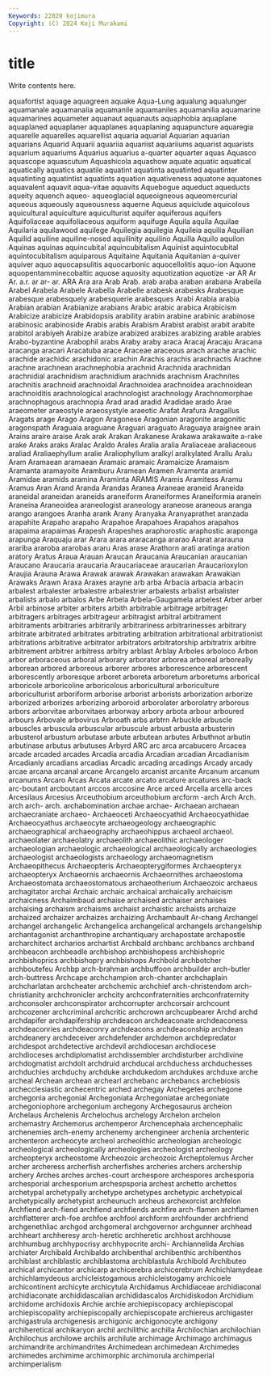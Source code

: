 ```yaml
---
Keywords: 22820 kojimura
Copyright: (C) 2024 Koji Murakami
---
```


# title

Write contents here.



 aquafortist aquage aquagreen aquake Aqua-Lung aqualung aqualunger
aquamanale aquamanalia aquamanile aquamaniles aquamanilia aquamarine aquamarines aquameter aquanaut aquanauts
aquaphobia aquaplane aquaplaned aquaplaner aquaplanes aquaplaning aquapuncture aquaregia aquarelle aquarelles
aquarellist aquaria aquarial Aquarian aquarian aquarians Aquarid Aquarii aquariia aquariist
aquariiums aquarist aquarists aquarium aquariums Aquarius aquarius a-quarter aquarter aquas
Aquasco aquascope aquascutum Aquashicola aquashow aquate aquatic aquatical aquatically aquatics
aquatile aquatint aquatinta aquatinted aquatinter aquatinting aquatintist aquatints aquation aquativeness
aquatone aquatones aquavalent aquavit aqua-vitae aquavits Aquebogue aqueduct aqueducts aqueity
aquench aqueo- aqueoglacial aqueoigneous aqueomercurial aqueous aqueously aqueousness aquerne Aqueus
aquiclude aquicolous aquicultural aquiculture aquiculturist aquifer aquiferous aquifers Aquifoliaceae aquifoliaceous
aquiform aquifuge Aquila aquila Aquilae Aquilaria aquilawood aquilege Aquilegia aquilegia
Aquileia aquilia Aquilian Aquilid aquiline aquiline-nosed aquilinity aquilino Aquilla Aquilo
aquilon Aquinas aquinas aquincubital aquincubitalism Aquinist aquintocubital aquintocubitalism aquiparous Aquitaine
Aquitania Aquitanian a-quiver aquiver aquo aquocapsulitis aquocarbonic aquocellolitis aquo-ion Aquone
aquopentamminecobaltic aquose aquosity aquotization aquotize -ar AR Ar Ar. a.r.
ar ar- ar. ARA Ara ara Arab Arab. arab araba
araban arabana Arabeila Arabel Arabela Arabele Arabella Arabelle arabesk arabesks
Arabesque arabesque arabesquely arabesquerie arabesques Arabi Arabia arabia Arabian arabian
Arabianize arabians Arabic arabic arabica Arabicism Arabicize arabicize Arabidopsis arability
arabin arabine arabinic arabinose arabinosic arabinoside Arabis arabis Arabism Arabist
arabist arabit arabite arabitol arabiyeh Arabize arabize arabized arabizes arabizing
arable arables Arabo-byzantine Arabophil arabs Araby araby araca Aracaj Aracaju
Aracana aracanga aracari Aracatuba arace Araceae araceous arach arache arachic
arachide arachidic arachidonic arachin Arachis arachis arachnactis Arachne arachne arachnean
arachnephobia arachnid Arachnida arachnidan arachnidial arachnidism arachnidium arachnids arachnism Arachnites
arachnitis arachnoid arachnoidal Arachnoidea arachnoidea arachnoidean arachnoiditis arachnological arachnologist arachnology
Arachnomorphae arachnophagous arachnopia Arad arad aradid Aradidae arado Arae araeometer
araeostyle araeosystyle araeotic Arafat Arafura Aragallus Aragats arage Arago Aragon
Aragonese Aragonian aragonite aragonitic aragonspath Araguaia araguane Araguari araguato Araguaya
araignee arain Arains araire araise Arak arak Arakan Arakanese Arakawa
arakawaite a-rake arake Araks araks Aralac Araldo Arales Aralia aralia
Araliaceae araliaceous araliad Araliaephyllum aralie Araliophyllum aralkyl aralkylated Arallu Aralu
Aram Aramaean aramaean Aramaic aramaic Aramaicize Aramaism Aramanta aramayoite Aramburu
Aramean Aramen Aramenta aramid Aramidae aramids aramina Araminta ARAMIS Aramis
Aramitess Aramu Aramus Aran Arand Aranda Arandas Aranea Araneae araneid
Araneida araneidal araneidan araneids araneiform Araneiformes Araneiformia aranein Araneina Araneoidea
araneologist araneology araneose araneous aranga arango arangoes Aranha arank Arany
Aranyaka Aranyaprathet aranzada arapahite Arapaho arapaho Arapahoe Arapahoes Arapahos arapahos
arapaima arapaimas Arapesh Arapeshes araphorostic araphostic araponga arapunga Araquaju arar
Arara arara araracanga ararao Ararat ararauna arariba araroba ararobas araru
Aras arase Arathorn arati aratinga aration aratory Aratus Araua Arauan
Araucan Araucania Araucanian araucanian Araucano Araucaria araucaria Araucariaceae araucarian Araucarioxylon
Araujia Arauna Arawa Arawak arawak Arawakan arawakan Arawakian Arawaks Arawn
Araxa Araxes arayne arb arba Arbacia arbacia arbacin arbalest arbalester
arbalestre arbalestrier arbalests arbalist arbalister arbalists arbalo arbalos Arbe Arbela
Arbela-Gaugamela arbelest Arber arber Arbil arbinose arbiter arbiters arbith arbitrable
arbitrage arbitrager arbitragers arbitrages arbitrageur arbitragist arbitral arbitrament arbitraments arbitraries
arbitrarily arbitrariness arbitrarinesses arbitrary arbitrate arbitrated arbitrates arbitrating arbitration arbitrational
arbitrationist arbitrations arbitrative arbitrator arbitrators arbitratorship arbitratrix arbitre arbitrement arbitrer
arbitress arbitry arblast Arblay Arboles arboloco Arbon arbor arboraceous arboral
arborary arborator arborea arboreal arboreally arborean arbored arboreous arborer arbores
arborescence arborescent arborescently arboresque arboret arboreta arboretum arboretums arborical arboricole
arboricoline arboricolous arboricultural arboriculture arboriculturist arboriform arborise arborist arborists arborization
arborize arborized arborizes arborizing arboroid arborolater arborolatry arborous arbors arborvitae
arborvitaes arborway arbory arbota arbour arboured arbours Arbovale arbovirus Arbroath
arbs arbtrn Arbuckle arbuscle arbuscles arbuscula arbuscular arbuscule arbust arbusta
arbusterin arbusterol arbustum arbutase arbute arbutean arbutes Arbuthnot arbutin arbutinase
arbutus arbutuses Arbyrd ARC arc arca arcabucero Arcacea arcade arcaded
arcades Arcadia arcadia Arcadian arcadian Arcadianism Arcadianly arcadians arcadias Arcadic
arcading arcadings Arcady arcady arcae arcana arcanal arcane Arcangelo arcanist
arcanite Arcanum arcanum arcanums Arcaro Arcas Arcata arcate arcato arcature
arcatures arc-back arc-boutant arcboutant arccos arccosine Arce arced Arcella arcella
arces Arcesilaus Arcesius Arceuthobium arceuthobium arcform -arch Arch Arch. arch
arch- arch. archabomination archae archae- Archaean archaean archaecraniate archaeo- Archaeoceti
Archaeocyathid Archaeocyathidae Archaeocyathus archaeocyte archaeogeology archaeographic archaeographical archaeography archaeohippus archaeol
archaeol. archaeolater archaeolatry archaeolith archaeolithic archaeologer archaeologian archaeologic archaeological archaeologically
archaeologies archaeologist archaeologists archaeology archaeomagnetism Archaeopithecus Archaeopteris Archaeopterygiformes Archaeopteryx archaeopteryx
Archaeornis archaeornis Archaeornithes archaeostoma Archaeostomata archaeostomatous archaeotherium Archaeozoic archaeus archagitator
archai Archaic archaic archaical archaically archaicism archaicness Archaimbaud archaise archaised
archaiser archaises archaising archaism archaisms archaist archaistic archaists archaize archaized
archaizer archaizes archaizing Archambault Ar-chang Archangel archangel archangelic Archangelica archangelical
archangels archangelship archantagonist archanthropine archantiquary archapostate archapostle archarchitect archarios archartist
Archbald archbanc archbancs archband archbeacon archbeadle archbishop archbishopess archbishopric archbishoprics
archbishopry archbishops Archbold archbotcher archboutefeu Archbp arch-brahman archbuffoon archbuilder arch-butler
arch-buttress Archcape archchampion arch-chanter archchaplain archcharlatan archcheater archchemic archchief arch-christendom
arch-christianity archchronicler archcity archconfraternities archconfraternity archconsoler archconspirator archcorrupter archcorsair archcount
archcozener archcriminal archcritic archcrown archcupbearer Archd archd archdapifer archdapifership archdeacon
archdeaconate archdeaconess archdeaconries archdeaconry archdeacons archdeaconship archdean archdeanery archdeceiver archdefender
archdemon archdepredator archdespot archdetective archdevil archdiocesan archdiocese archdioceses archdiplomatist archdissembler
archdisturber archdivine archdogmatist archdolt archdruid archducal archduchess archduchesses archduchies archduchy
archduke archdukedom archdukes archduxe arche archeal Archean archean archearl archebanc
archebancs archebiosis archecclesiastic archecentric arched archegay Archegetes archegone archegonia archegonial
Archegoniata Archegoniatae archegoniate archegoniophore archegonium archegony Archegosaurus archeion Archelaus Archelenis
Archelochus archelogy Archelon archelon archemastry Archemorus archemperor Archencephala archencephalic archenemies
arch-enemy archenemy archengineer archenia archenteric archenteron archeocyte archeol archeolithic archeologian
archeologic archeological archeologically archeologies archeologist archeology archeopteryx archeostome Archeozoic archeozoic
Archeptolemus Archer archer archeress archerfish archerfishes archeries archers archership archery
Arches arches arches-court archespore archespores archesporia archesporial archesporium archespsporia archest
archetto archettos archetypal archetypally archetype archetypes archetypic archetypical archetypically archetypist
archeunuch archeus archexorcist archfelon Archfiend arch-fiend archfiend archfiends archfire arch-flamen
archflamen archflatterer arch-foe archfoe archfool archform archfounder archfriend archgenethliac archgod
archgomeral archgovernor archgunner archhead archheart archheresy arch-heretic archheretic archhost archhouse
archhumbug archhypocrisy archhypocrite archi- Archiannelida Archias archiater Archibald Archibaldo archibenthal
archibenthic archibenthos archiblast archiblastic archiblastoma archiblastula Archibold Archibuteo archical archicantor
archicarp archicerebra archicerebrum Archichlamydeae archichlamydeous archicleistogamous archicleistogamy archicoele archicontinent archicyte
archicytula Archidamus Archidiaceae archidiaconal archidiaconate archididascalian archididascalos Archidiskodon Archidium archidome
archidoxis Archie archie archiepiscopacy archiepiscopal archiepiscopality archiepiscopally archiepiscopate archiereus archigaster
archigastrula archigenesis archigonic archigonocyte archigony archiheretical archikaryon archil archilithic archilla
Archilochian archilochian Archilochus archilowe archils archilute archimage Archimago archimagus archimandrite
archimandrites Archimedean archimedean Archimedes archimedes archimime archimorphic archimorula archimperial archimperialism
